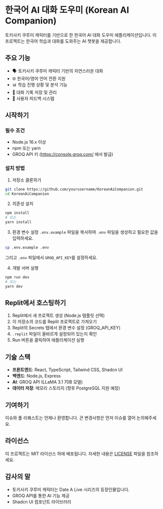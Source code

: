 # 한국어 AI 대화 도우미 (Korean AI Companion)

토키사키 쿠루미 캐릭터를 기반으로 한 한국어 AI 대화 도우미 애플리케이션입니다. 이 프로젝트는 한국어 학습과 대화를 도와주는 AI 챗봇을 제공합니다.

## 주요 기능

- 🗣️ 토키사키 쿠루미 캐릭터 기반의 자연스러운 대화
- 🌐 한국어/영어 언어 전환 지원
- 📊 학습 진행 상황 및 분석 기능
- 💬 대화 기록 저장 및 관리
- 🔄 사용자 피드백 시스템

## 시작하기

### 필수 조건

- Node.js 16.x 이상
- npm 또는 yarn
- GROQ API 키 (https://console.groq.com/ 에서 발급)

### 설치 방법

1. 저장소 클론하기
```bash
git clone https://github.com/yourusername/KoreanAiCompanion.git
cd KoreanAiCompanion
```

2. 의존성 설치
```bash
npm install
# 또는
yarn install
```

3. 환경 변수 설정
`.env.example` 파일을 복사하여 `.env` 파일을 생성하고 필요한 값을 입력하세요.
```bash
cp .env.example .env
```
그리고 `.env` 파일에서 `GROQ_API_KEY`를 설정하세요.

4. 개발 서버 실행
```bash
npm run dev
# 또는
yarn dev
```

## Replit에서 호스팅하기

1. Replit에서 새 프로젝트 생성 (Node.js 템플릿 선택)
2. 이 저장소의 코드를 Replit 프로젝트로 가져오기
3. Replit의 Secrets 탭에서 환경 변수 설정 (GROQ_API_KEY)
4. `.replit` 파일이 올바르게 설정되어 있는지 확인
5. Run 버튼을 클릭하여 애플리케이션 실행

## 기술 스택

- **프론트엔드**: React, TypeScript, Tailwind CSS, Shadcn UI
- **백엔드**: Node.js, Express
- **AI**: GROQ API (LLaMA 3.1 70B 모델)
- **데이터 저장**: 메모리 스토리지 (향후 PostgreSQL 지원 예정)

## 기여하기

이슈와 풀 리퀘스트는 언제나 환영합니다. 큰 변경사항은 먼저 이슈를 열어 논의해주세요.

## 라이선스

이 프로젝트는 MIT 라이선스 하에 배포됩니다. 자세한 내용은 [LICENSE](LICENSE) 파일을 참조하세요.

## 감사의 말

- 토키사키 쿠루미 캐릭터는 Date A Live 시리즈의 등장인물입니다.
- GROQ API를 통한 AI 기능 제공
- Shadcn UI 컴포넌트 라이브러리